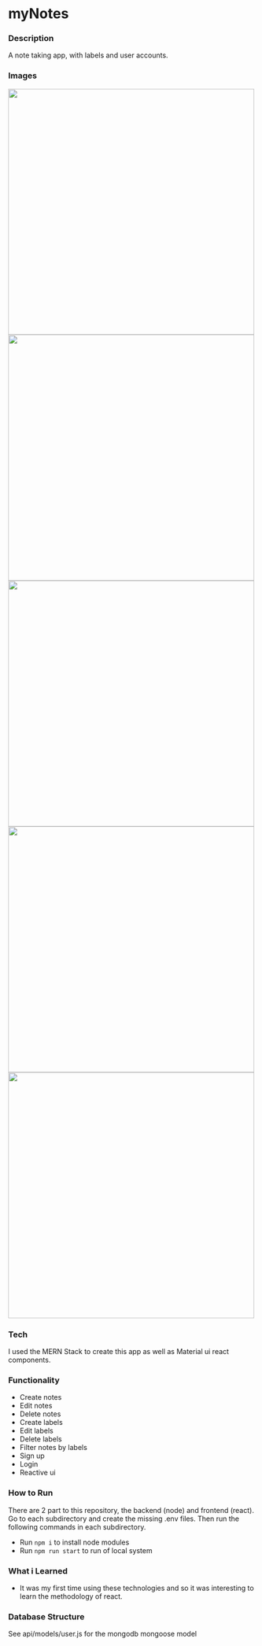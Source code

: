 # myNotes
### Description
A note taking app, with labels and user accounts.

### Images
<p float="left">
  <img src="https://github.com/Bazz94/my_notes/assets/88403974/02ccc890-1e34-49f5-81b6-a75cdf7a49f8" width="500" />
  <img src="https://github.com/Bazz94/my_notes/assets/88403974/3251ca13-65ba-4cf1-99a4-cc4e5304eb5f" width="500" />
  <img src="https://github.com/Bazz94/my_notes/assets/88403974/ffc5fb76-099e-46e6-919b-042cbd0c215c" width="500" />
  <img src="https://github.com/Bazz94/my_notes/assets/88403974/81db38c8-48e5-43d4-8e85-60ec9ec7494b" width="500" />
  <img src="https://github.com/Bazz94/my_notes/assets/88403974/e93d0b44-7a75-4a63-834c-99438daf6f18" width="500" />
</p>

### Tech
I used the MERN Stack to create this app as well as Material ui react components.

### Functionality
* Create notes
* Edit notes
* Delete notes
* Create labels
* Edit labels
* Delete labels
* Filter notes by labels
* Sign up 
* Login
* Reactive ui

### How to Run
There are 2 part to this repository, the backend (node) and frontend (react). Go to each subdirectory and create the missing .env files. Then run the following commands in each subdirectory.
* Run ```npm i``` to install node modules
* Run ```npm run start``` to run of local system

### What i Learned 
* It was my first time using these technologies and so it was interesting to learn the methodology of react. 

### Database Structure
See api/models/user.js for the mongodb mongoose model



